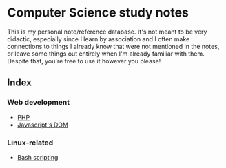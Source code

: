 # Computer Science study notes

This is my personal note/reference database. It's not meant to be very didactic, especially since I learn by association and I often make connections to things I already know that were not mentioned in the notes, or leave some things out entirely when I'm already familiar with them.
Despite that, you're free to use it however you please!

## Index
### Web development

+ [PHP](Webdev/PHP.md)
+ [Javascript's DOM](Webdev/JavaScript_DOM.md)

### Linux-related

+ [Bash scripting](Linux/bash.md)
